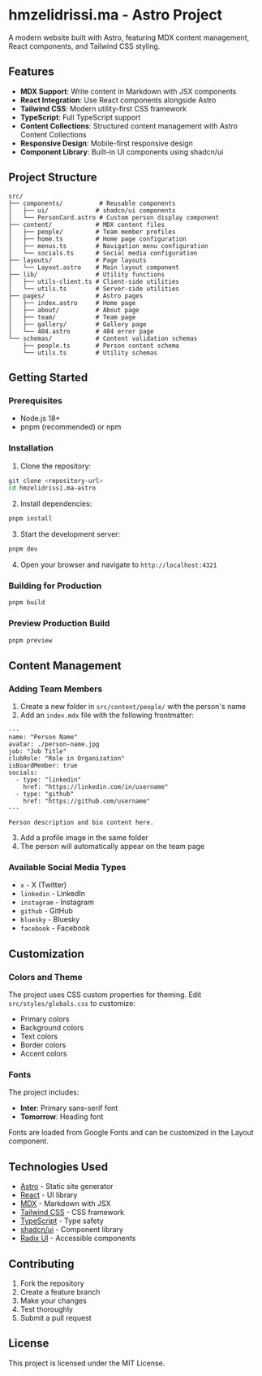 # hmzelidrissi.ma - Astro Project

A modern website built with Astro, featuring MDX content management, React components, and Tailwind CSS styling.

## Features

- **MDX Support**: Write content in Markdown with JSX components
- **React Integration**: Use React components alongside Astro
- **Tailwind CSS**: Modern utility-first CSS framework
- **TypeScript**: Full TypeScript support
- **Content Collections**: Structured content management with Astro Content Collections
- **Responsive Design**: Mobile-first responsive design
- **Component Library**: Built-in UI components using shadcn/ui

## Project Structure

```
src/
├── components/          # Reusable components
│   ├── ui/             # shadcn/ui components
│   └── PersonCard.astro # Custom person display component
├── content/            # MDX content files
│   ├── people/         # Team member profiles
│   ├── home.ts         # Home page configuration
│   ├── menus.ts        # Navigation menu configuration
│   └── socials.ts      # Social media configuration
├── layouts/            # Page layouts
│   └── Layout.astro    # Main layout component
├── lib/                # Utility functions
│   ├── utils-client.ts # Client-side utilities
│   └── utils.ts        # Server-side utilities
├── pages/              # Astro pages
│   ├── index.astro     # Home page
│   ├── about/          # About page
│   ├── team/           # Team page
│   ├── gallery/        # Gallery page
│   └── 404.astro       # 404 error page
└── schemas/            # Content validation schemas
    ├── people.ts       # Person content schema
    └── utils.ts        # Utility schemas
```

## Getting Started

### Prerequisites

- Node.js 18+
- pnpm (recommended) or npm

### Installation

1. Clone the repository:

```bash
git clone <repository-url>
cd hmzelidrissi.ma-astro
```

2. Install dependencies:

```bash
pnpm install
```

3. Start the development server:

```bash
pnpm dev
```

4. Open your browser and navigate to `http://localhost:4321`

### Building for Production

```bash
pnpm build
```

### Preview Production Build

```bash
pnpm preview
```

## Content Management

### Adding Team Members

1. Create a new folder in `src/content/people/` with the person's name
2. Add an `index.mdx` file with the following frontmatter:

```mdx
---
name: "Person Name"
avatar: ./person-name.jpg
job: "Job Title"
clubRole: "Role in Organization"
isBoardMember: true
socials:
  - type: "linkedin"
    href: "https://linkedin.com/in/username"
  - type: "github"
    href: "https://github.com/username"
---

Person description and bio content here.
```

3. Add a profile image in the same folder
4. The person will automatically appear on the team page

### Available Social Media Types

- `x` - X (Twitter)
- `linkedin` - LinkedIn
- `instagram` - Instagram
- `github` - GitHub
- `bluesky` - Bluesky
- `facebook` - Facebook

## Customization

### Colors and Theme

The project uses CSS custom properties for theming. Edit `src/styles/globals.css` to customize:

- Primary colors
- Background colors
- Text colors
- Border colors
- Accent colors

### Fonts

The project includes:

- **Inter**: Primary sans-serif font
- **Tomorrow**: Heading font

Fonts are loaded from Google Fonts and can be customized in the Layout component.

## Technologies Used

- [Astro](https://astro.build/) - Static site generator
- [React](https://reactjs.org/) - UI library
- [MDX](https://mdxjs.com/) - Markdown with JSX
- [Tailwind CSS](https://tailwindcss.com/) - CSS framework
- [TypeScript](https://www.typescriptlang.org/) - Type safety
- [shadcn/ui](https://ui.shadcn.com/) - Component library
- [Radix UI](https://www.radix-ui.com/) - Accessible components

## Contributing

1. Fork the repository
2. Create a feature branch
3. Make your changes
4. Test thoroughly
5. Submit a pull request

## License

This project is licensed under the MIT License.
